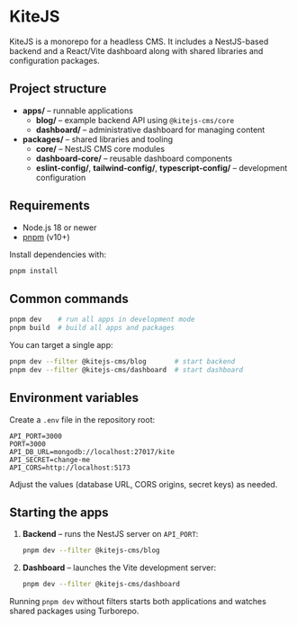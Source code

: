 # KiteJS

KiteJS is a monorepo for a headless CMS. It includes a NestJS-based backend and a React/Vite dashboard along with shared libraries and configuration packages.

## Project structure

- **apps/** – runnable applications
  - **blog/** – example backend API using `@kitejs-cms/core`
  - **dashboard/** – administrative dashboard for managing content
- **packages/** – shared libraries and tooling
  - **core/** – NestJS CMS core modules
  - **dashboard-core/** – reusable dashboard components
  - **eslint-config/**, **tailwind-config/**, **typescript-config/** – development configuration

## Requirements

- Node.js 18 or newer
- [pnpm](https://pnpm.io) (v10+)

Install dependencies with:

```sh
pnpm install
```

## Common commands

```sh
pnpm dev    # run all apps in development mode
pnpm build  # build all apps and packages
```

You can target a single app:

```sh
pnpm dev --filter @kitejs-cms/blog       # start backend
pnpm dev --filter @kitejs-cms/dashboard  # start dashboard
```

## Environment variables

Create a `.env` file in the repository root:

```
API_PORT=3000
PORT=3000
API_DB_URL=mongodb://localhost:27017/kite
API_SECRET=change-me
API_CORS=http://localhost:5173
```

Adjust the values (database URL, CORS origins, secret keys) as needed.

## Starting the apps

1. **Backend** – runs the NestJS server on `API_PORT`:
   ```sh
   pnpm dev --filter @kitejs-cms/blog
   ```
2. **Dashboard** – launches the Vite development server:
   ```sh
   pnpm dev --filter @kitejs-cms/dashboard
   ```

Running `pnpm dev` without filters starts both applications and watches shared packages using Turborepo.
